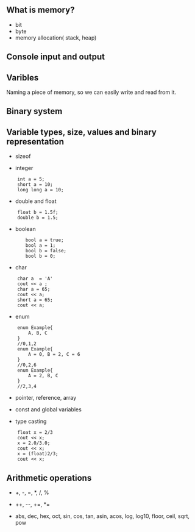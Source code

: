 ## What is memory?
- bit
- byte
- memory allocation( stack, heap)

## Console input and output

## Varibles
Naming a piece of memory, so we can easily write and read from it.

## Binary system

## Variable types, size, values and binary representation

- sizeof

- integer

```
	int a = 5;
	short a = 10;
	long long a = 10;
```

- double and float

```
	float b = 1.5f;
	double b = 1.5;
```

- boolean 

```
       bool a = true;
       bool a = 1;
       bool b = false;
       bool b = 0;
```

- char 

``` 
	char a  = 'A' 
	cout << a ;
	char a = 65;
	cout << a;
	short a = 65;
	cout << a; 
```

- enum


```
	enum Example{
		A, B, C	
	}
	//0,1,2
	enum Example{
		A = 0, B = 2, C = 6	
	}
	//0,2,6
	enum Example{
		A = 2, B, C	
	}
	//2,3,4
```

- pointer, reference, array 

- const and global variables

- type casting


``` 
	float x = 2/3
	cout << x;
	x = 2.0/3.0;
	cout << x;
	x = (float)2/3;
	cout << x;
```

## Arithmetic operations

- +, -, =, *, /, %

- ++, --, +=, *= 

- abs, dec, hex, oct, sin, cos, tan, asin, acos, log, log10, floor, ceil, sqrt, pow
